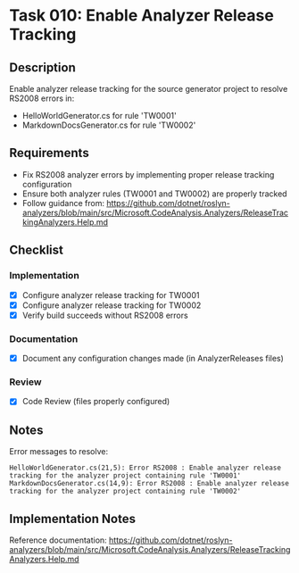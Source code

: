 # Task 010: Enable Analyzer Release Tracking

## Description

Enable analyzer release tracking for the source generator project to resolve RS2008 errors in:
- HelloWorldGenerator.cs for rule 'TW0001'
- MarkdownDocsGenerator.cs for rule 'TW0002'

## Requirements

- Fix RS2008 analyzer errors by implementing proper release tracking configuration
- Ensure both analyzer rules (TW0001 and TW0002) are properly tracked
- Follow guidance from: https://github.com/dotnet/roslyn-analyzers/blob/main/src/Microsoft.CodeAnalysis.Analyzers/ReleaseTrackingAnalyzers.Help.md

## Checklist

### Implementation
- [x] Configure analyzer release tracking for TW0001
- [x] Configure analyzer release tracking for TW0002
- [x] Verify build succeeds without RS2008 errors

### Documentation
- [x] Document any configuration changes made (in AnalyzerReleases files)

### Review
- [x] Code Review (files properly configured)

## Notes

Error messages to resolve:
```
HelloWorldGenerator.cs(21,5): Error RS2008 : Enable analyzer release tracking for the analyzer project containing rule 'TW0001'
MarkdownDocsGenerator.cs(14,9): Error RS2008 : Enable analyzer release tracking for the analyzer project containing rule 'TW0002'
```

## Implementation Notes

Reference documentation: https://github.com/dotnet/roslyn-analyzers/blob/main/src/Microsoft.CodeAnalysis.Analyzers/ReleaseTrackingAnalyzers.Help.md
